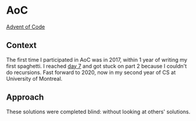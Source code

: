 # AoC
[Advent of Code](https://adventofcode.com/2020/about)

## Context
The first time I participated in AoC was in 2017, within 1 year of writing my first spaghetti. I reached [day 7](https://adventofcode.com/2017/) and got stuck on part 2 because I couldn't do recursions. Fast forward to 2020, now in my second year of CS at University of Montreal.

## Approach
These solutions were completed blind: without looking at others' solutions.
